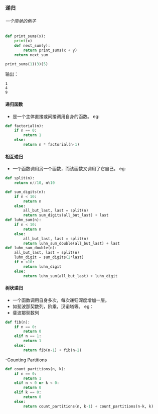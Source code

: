 ### 递归
###### 一个简单的例子

```python
def print_sums(x):
    print(x)
    def next_sum(y):
        return print_sums(x + y)
    return next_sum

print_sums(1)(3)(5)
```

输出：

```
1
4
9
```

#### 递归函数
- 是一个主体直接或间接调用自身的函数。
eg:
```python
def factorial(n):
    if n == 0:
        return 1
    else:
        return n * factorial(n-1)
```
#### 相互递归
- 一个函数调用另一个函数，而该函数又调用了它自己。
eg:
```python
def split(n):
    return n//10, n%10

def sum_digits(n):
    if n < 10:
        return n
    else:
        all_but_last, last = split(n)
        return sum_digits(all_but_last) + last
def luhn_sum(n):
    if n < 10:
        return n
    else:
        all_but_last, last = split(n)
        return luhn_sum_double(all_but_last) + last
def luhn_sum_double(n):
    all_but_last, last = split(n)
    luhn_digit = sum_digits(2*last)
    if n <10:
        return luhn_digit
    else:
        return luhn_sum(all_but_last) + luhn_digit
```
#### 树状递归
- 一个函数调用自身多次，每次递归深度增加一层。
- 如斐波那契数列，阶乘，汉诺塔等。
eg：
- 斐波那契数列
```python
def fib(n):
    if n == 0:
        return 0
    elif n == 1:
        return 1
    else:
        return fib(n-1) + fib(n-2)
```
-Counting Partitions
```python
def count_partitions(n, k):
    if n == 0:
        return 1
    elif n < 0 or k < 0:
        return 0
    elif k == 0:
        return 0
    else:
        return count_partitions(n, k-1) + count_partitions(n-k, k)
```
